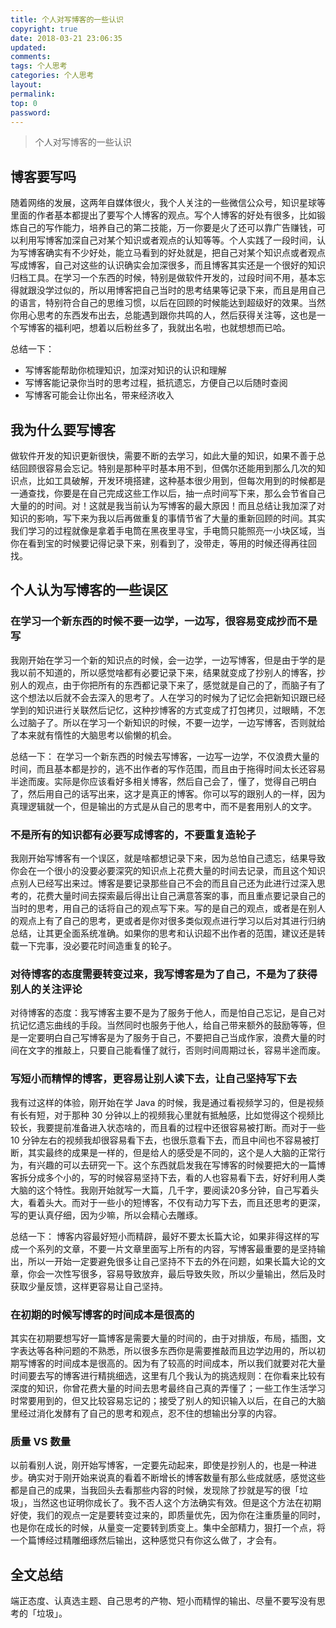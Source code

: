 ```yaml
---
title: 个人对写博客的一些认识
copyright: true
date: 2018-03-21 23:06:35
updated:
comments:
tags: 个人思考
categories: 个人思考
layout:
permalink:
top: 0
password:
---
```


<blockquote class="blockquote-center">个人对写博客的一些认识</blockquote>

<!-- more -->

## 博客要写吗
随着网络的发展，这两年自媒体很火，我个人关注的一些微信公众号，知识星球等里面的作者基本都提出了要写个人博客的观点。写个人博客的好处有很多，比如锻炼自己的写作能力，培养自己的第二技能，万一你要是火了还可以靠广告赚钱，可以利用写博客加深自己对某个知识或者观点的认知等等。个人实践了一段时间，认为写博客确实有不少好处，能立马看到的好处就是，把自己对某个知识点或者观点写成博客，自己对这些的认识确实会加深很多，而且博客其实还是一个很好的知识归档工具。在学习一个东西的时候，特别是做软件开发的，过段时间不用，基本忘得就跟没学过似的，所以用博客把自己当时的思考结果等记录下来，而且是用自己的语言，特别符合自己的思维习惯，以后在回顾的时候能达到超级好的效果。当然你用心思考的东西发布出去，总能遇到跟你共鸣的人，然后获得关注等，这也是一个写博客的福利吧，想着以后粉丝多了，我就出名啦，也就想想而已哈。

总结一下：
* 写博客能帮助你梳理知识，加深对知识的认识和理解
* 写博客能记录你当时的思考过程，抵抗遗忘，方便自己以后随时查阅
* 写博客可能会让你出名，带来经济收入

## 我为什么要写博客
做软件开发的知识更新很快，需要不断的去学习，如此大量的知识，如果不善于总结回顾很容易会忘记。特别是那种平时基本用不到，但偶尔还能用到那么几次的知识点，比如工具破解，开发环境搭建，这种基本很少用到，但每次用到的时候都是一通查找，你要是在自己完成这些工作以后，抽一点时间写下来，那么会节省自己大量的的时间。对！这就是我当前认为写博客的最大原因！而且总结让我加深了对知识的影响，写下来为我以后再做重复的事情节省了大量的重新回顾的时间。其实我们学习的过程就像是拿着手电筒在黑夜里寻宝，手电筒只能照亮一小块区域，当你在看到宝的时候要记得记录下来，别看到了，没带走，等用的时候还得再往回找。

## 个人认为写博客的一些误区
### 在学习一个新东西的时候不要一边学，一边写，很容易变成抄而不是写
我刚开始在学习一个新的知识点的时候，会一边学，一边写博客，但是由于学的是我以前不知道的，所以感觉啥都有必要记录下来，结果就变成了抄别人的博客，抄别人的观点，由于你把所有的东西都记录下来了，感觉就是自己的了，而脑子有了这个想法以后就不会去深入的思考了。人在学习的时候为了记忆会把新知识跟已经学到的知识进行关联然后记忆，这种抄博客的方式变成了打包拷贝，过眼睛，不怎么过脑子了。所以在学习一个新知识的时候，不要一边学，一边写博客，否则就给了本来就有惰性的大脑思考以偷懒的机会。

总结一下：
在学习一个新东西的时候去写博客，一边写一边学，不仅浪费大量的时间，而且基本都是抄的，逃不出作者的写作范围，而且由于拖得时间太长还容易半途而废。实际是你应该看好多相关博客，然后自己会了，懂了，觉得自己明白了，然后用自己的话写出来，这才是真正的博客。你可以写的跟别人的一样，因为真理逻辑就一个，但是输出的方式是从自己的思考中，而不是套用别人的文字。

### 不是所有的知识都有必要写成博客的，不要重复造轮子
我刚开始写博客有一个误区，就是啥都想记录下来，因为总怕自己遗忘，结果导致你会在一个很小的没要必要深究的知识点上花费大量的时间去记录，而且这个知识点别人已经写出来过。博客是要记录那些自己不会的而且自己还为此进行过深入思考的，花费大量时间去探索最后得出让自己满意答案的事，而且重点要记录自己的当时的思考，用自己的话将自己的观点写下来。写的是自己的观点，或者是在别人的观点上有了自己的思考，更或者是你对很多类似观点进行学习以后对其进行归纳总结，让其更全面系统准确。如果你的思考和认识超不出作者的范围，建议还是转载一下完事，没必要花时间造重复的轮子。


### 对待博客的态度需要转变过来，我写博客是为了自己，不是为了获得别人的关注评论
对待博客的态度：我写博客主要不是为了服务于他人，而是怕自己忘记，是自己对抗记忆遗忘曲线的手段。当然同时也服务于他人，给自己带来额外的鼓励等等，但是一定要明白自己写博客是为了服务于自己，不要把自己当成作家，浪费大量的时间在文字的推敲上，只要自己能看懂了就行，否则时间周期过长，容易半途而废。

### 写短小而精悍的博客，更容易让别人读下去，让自己坚持写下去
我有过这样的体验，刚开始在学 Java 的时候，我是通过看视频学习的，但是视频有长有短，对于那种 30 分钟以上的视频我心里就有抵触感，比如觉得这个视频比较长，我要提前准备进入状态啥的，而且看的过程中还很容易被打断。而对于一些 10 分钟左右的视频我却很容易看下去，也很乐意看下去，而且中间也不容易被打断，其实最终的成果是一样的，但是给人的感受是不同的，这个是人大脑的正常行为，有兴趣的可以去研究一下。这个东西就启发我在写博客的时候要把大的一篇博客拆分成多个小的，写的时候容易坚持下去，看的人也容易看下去，好好利用人类大脑的这个特性。我刚开始就写一大篇，几千字，要阅读20多分钟，自己写着头大，看着头大。而对于一些小的短博客，不仅有动力写下去，而且还思考的更深，写的更认真仔细，因为少嘛，所以会精心去雕琢。

总结一下：
博客内容最好短小而精辟，最好不要太长篇大论，如果非得这样的写成一个系列的文章，不要一片文章里面写上所有的内容，写博客最重要的是坚持输出，所以一开始一定要避免很多让自己坚持不下去的外在问题，如果长篇大论的文章，你会一次性写很多，容易导致放弃，最后导致失败，所以少量输出，然后及时获取少量反馈，这样更容易让自己坚持。

### 在初期的时候写博客的时间成本是很高的
其实在初期要想写好一篇博客是需要大量的时间的，由于对排版，布局，插图，文字表达等各种问题的不熟悉，所以很多东西你是需要推敲而且边学边用的，所以初期写博客的时间成本是很高的。因为有了较高的时间成本，所以我们就要对花大量时间要去写的博客进行精挑细选，这里有几个我认为的挑选规则：在你看来比较有深度的知识，你曾花费大量的时间去思考最终自己真的弄懂了；一些工作生活学习时常要用到的，但又比较容易忘记的；接受了别人的知识输入以后，在自己的大脑里经过消化发酵有了自己的思考和观点，忍不住的想输出分享的内容。

### 质量 VS 数量
以前看别人说，刚开始写博客，一定要先动起来，即使是抄别人的，也是一种进步。确实对于刚开始来说真的看着不断增长的博客数量有那么些成就感，感觉这些都是自己的成果，当我回头去看那些内容的时候，发现除了抄就是写的很「垃圾」，当然这也证明你成长了。我不否人这个方法确实有效。但是这个方法在初期好使，我们的观点一定是要转变过来的，即质量优先，因为你在注重质量的同时，也是你在成长的时候，从量变一定要转到质变上。集中全部精力，狠打一个点，将一个篇博经过精雕细琢然后输出，这种感觉只有你这么做了，才会有。

## 全文总结
端正态度、认真选主题、自己思考的产物、短小而精悍的输出、尽量不要写没有思考的「垃圾」。








